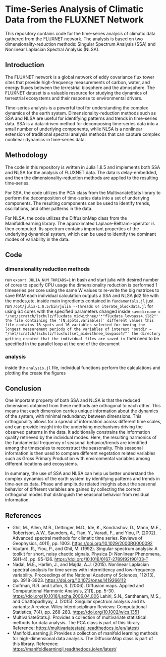 # Time-Series Analysis of Climatic Data from the FLUXNET Network

This repository contains code for the time-series analysis of climatic data gathered from the FLUXNET network. The analysis is based on two dimensionality-reduction methods: Singular Spectrum Analysis (SSA) and Nonlinear Laplacian Spectral Analysis (NLSA).

## Introduction

The FLUXNET network is a global network of eddy covariance flux tower sites that provide high-frequency measurements of carbon, water, and energy fluxes between the terrestrial biosphere and the atmosphere. The FLUXNET dataset is a valuable resource for studying the dynamics of terrestrial ecosystems and their response to environmental drivers.

Time-series analysis is a powerful tool for understanding the complex dynamics of the earth system. Dimensionality-reduction methods such as SSA and NLSA are useful for identifying patterns and trends in time-series data. SSA is a data-driven method for decomposing time-series data into a small number of underlying components, while NLSA is a nonlinear extension of traditional spectral analysis methods that can capture complex nonlinear dynamics in time-series data.

## Methodology

The code in this repository is written in Julia 1.8.5 and implements both SSA and NLSA for the analysis of FLUXNET data. The data is delay-embedded, and then the dimensionality-reduction methods are applied to the resulting time-series.

For SSA, the code utilizes the PCA class from the MultivariateStats library to perform the decomposition of time-series data into a set of underlying components. The resulting components can be used to identify trends, oscillations, and other patterns in the data.

For NLSA, the code utilizes the DiffusionMap class from the ManifoldLearning library. The approximated Laplace-Beltrami-operator is then computed.
Its spectrum contains important properties of the underlying dynamical system, which can be used to identify the dominant modes of variability in the data.

## Code

### dimensionality reduction methods

run `export JULIA_NUM_THREADS=1` in bash and start julia with desired number of cores to specify CPU usage
the dimensionality reduction is performed 1 timeseries per core using the same W values to re-write the big matrices to save RAM
each individual calculation outputs a SSA and NLSA jld2 file with the modes,etc. inside
main ingredients contained in
`fundamentals.jl`
just run 
`/opt/julia-1.8.5/bin/julia --threads 64 iterate_blockdata.jl` for using 64 cores
with the specified parameters changed inside
`savedirname = "/net/scratch/lschulz/fluxdata_midwithnee/"*"fluxdata_lowpass4.jld2"' the file containing the '[N,spots,variables]' different values
this file contains 18 spots and 16 variables selected for beeing the longest measurement periods of the variables of interest
'outdir = "/net/scratch/lschulz/fluxfullset_midwithnee_lowpass4/"' the directory getting created that the individual files are saved in
`the`W` need to be specified in the parallel loop at the end of the document

### analysis

inside the `analysis.jl` file, individual functions perform the calculations and plotting the create the figures

## Conclusion

One important property of both SSA and NLSA is that the reduced dimensions obtained from these methods are orthogonal to each other. This means that each dimension carries unique information about the dynamics of the system, with minimal redundancy between dimensions.
This orthogonality allows for a spread of information across different time scales, and can provide insight into the underlying mechanisms driving the observed patterns in the data.
It additionally constrains the information quality retrieved by the individual modes.
Here, the resulting harmonics of the fundamental frequency of seasonal behavior/trends are identified among the timescales to reconstruct the seasonality.
This seasonal information is then used to compare different vegetation related variables such as Gross Primary Production with environmental variables
among different locations and ecosystems.


In summary, the use of SSA and NLSA can help us better understand the complex dynamics of the earth system by identifying patterns and trends in time-series data. Phase and amplitude related insights about the seasonal behavior of different variables are gained by collecting the correct orthogonal modes that distinguish the seasonal behavior from residual information.

## References

- Ghil, M., Allen, M.R., Dettinger, M.D., Ide, K., Kondrashov, D., Mann, M.E., Robertson, A.W., Saunders, A., Tian, Y., Varadi, F., and Yiou, P. (2002). Advanced spectral methods for climatic time series. Reviews of Geophysics, 40(1), pp. 1003. https://doi.org/10.1029/2000RG000092
- Vautard, R., Yiou, P., and Ghil, M. (1992). Singular-spectrum analysis: A toolkit for short, noisy chaotic signals. Physica D: Nonlinear Phenomena, 58(1-4), pp. 95-126. https://doi.org/10.1016/0167-2789(92)90103-T
- Nadal, M.E., Harlim, J., and Majda, A.J. (2015). Nonlinear Laplacian spectral analysis for time series with intermittency and low-frequency variability. Proceedings of the National Academy of Sciences, 112(13), pp. 3918-3923. https://doi.org/10.1073/pnas.1419266112
- Coifman, R.R. and Lafon, S. (2006). Diffusion maps. Applied and Computational Harmonic Analysis, 21(1), pp. 5-30. https://doi.org/10.1016/j.acha.2006.04.006
Lahiri, S.N., Santhanam, M.S., and Chattopadhyay, J. (2015). Singular spectrum analysis and its variants: A review. Wiley Interdisciplinary Reviews: Computational Statistics, 7(4), pp. 268-283. https://doi.org/10.1002/wics.1351
- MultivariateStats.jl: Provides a collection of multivariate statistical methods for data analysis. The PCA class is part of this library. Reference: https://multivariatestatsjl.readthedocs.io/en/latest/
- ManifoldLearning.jl: Provides a collection of manifold learning methods for high-dimensional data analysis. The DiffusionMap class is part of this library. Reference: https://manifoldlearningjl.readthedocs.io/en/latest/
